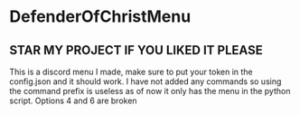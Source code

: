 # DefenderOfChristMenu
## STAR MY PROJECT IF YOU LIKED IT PLEASE
This is a discord menu I made, make sure to put your token in the config.json and it should work.
I have not added any commands so using the command prefix is useless as of now it only has the menu in the python script.
Options 4 and 6 are broken
